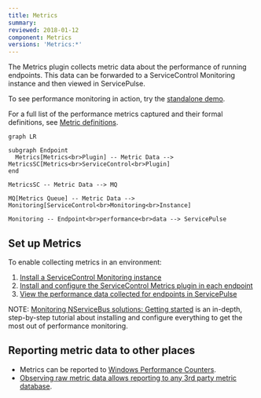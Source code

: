 ```yaml
---
title: Metrics
summary: 
reviewed: 2018-01-12
component: Metrics
versions: 'Metrics:*'
---
```


The Metrics plugin collects metric data about the performance of running endpoints. This data can be forwarded to a ServiceControl Monitoring instance and then viewed in ServicePulse.

To see performance monitoring in action, try the [standalone demo](/tutorials/monitoring-demo/).

For a full list of the performance metrics captured and their formal definitions, see [Metric definitions](definitions.md).

```mermaid
graph LR
	
subgraph Endpoint
  Metrics[Metrics<br>Plugin] -- Metric Data --> MetricsSC[Metrics<br>ServiceControl<br>Plugin] 
end

MetricsSC -- Metric Data --> MQ

MQ[Metrics Queue] -- Metric Data --> Monitoring[ServiceControl<br>Monitoring<br>Instance]

Monitoring -- Endpoint<br>performance<br>data --> ServicePulse
```


## Set up Metrics

To enable collecting metrics in an environment:

1. [Install a ServiceControl Monitoring instance](/servicecontrol/monitoring-instances/)
2. [Install and configure the ServiceControl Metrics plugin in each endpoint](install-plugin.md)
3. [View the performance data collected for endpoints in ServicePulse](in-servicepulse.md)

NOTE: [Monitoring NServiceBus solutions: Getting started](/tutorials/monitoring-setup/) is an in-depth, step-by-step tutorial about installing and configure everything to get the most out of performance monitoring.


## Reporting metric data to other places

- Metrics can be reported to [Windows Performance Counters](performance-counters.md).
- [Observing raw metric data allows reporting to any 3rd party metric database](raw.md).